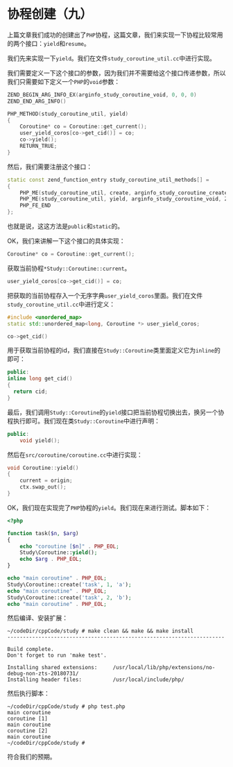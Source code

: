 # 协程创建（九）

上篇文章我们成功的创建出了`PHP`协程，这篇文章，我们来实现一下协程比较常用的两个接口：`yield`和`resume`。

我们先来实现一下`yield`。我们在文件`study_coroutine_util.cc`中进行实现。

我们需要定义一下这个接口的参数，因为我们并不需要给这个接口传递参数，所以我们只需要如下定义一个`PHP`的`void`参数：

```cpp
ZEND_BEGIN_ARG_INFO_EX(arginfo_study_coroutine_void, 0, 0, 0)
ZEND_END_ARG_INFO()
```

```cpp
PHP_METHOD(study_coroutine_util, yield)
{
    Coroutine* co = Coroutine::get_current();
    user_yield_coros[co->get_cid()] = co;
    co->yield();
    RETURN_TRUE;
}
```

然后，我们需要注册这个接口：

```cpp
static const zend_function_entry study_coroutine_util_methods[] =
{
    PHP_ME(study_coroutine_util, create, arginfo_study_coroutine_create, ZEND_ACC_PUBLIC | ZEND_ACC_STATIC)
    PHP_ME(study_coroutine_util, yield, arginfo_study_coroutine_void, ZEND_ACC_PUBLIC | ZEND_ACC_STATIC)
    PHP_FE_END
};
```

也就是说，这这方法是`public`和`static`的。

OK，我们来讲解一下这个接口的具体实现：

```cpp
Coroutine* co = Coroutine::get_current();
```

获取当前协程`*Study::Coroutine::current`。

```cpp
user_yield_coros[co->get_cid()] = co;
```

把获取的当前协程存入一个无序字典`user_yield_coros`里面。我们在文件`study_coroutine_util.cc`中进行定义：

```cpp
#include <unordered_map>
static std::unordered_map<long, Coroutine *> user_yield_coros;
```

```cpp
co->get_cid()
```

用于获取当前协程的id，我们直接在`Study::Coroutine`类里面定义它为`inline`的即可：

```cpp
public:
inline long get_cid()
{
  return cid;
}
```

最后，我们调用`Study::Coroutine`的`yield`接口把当前协程切换出去，换另一个协程执行即可。我们现在类`Study::Coroutine`中进行声明：

```cpp
public:
    void yield();
```

然后在`src/coroutine/coroutine.cc`中进行实现：

```cpp
void Coroutine::yield()
{
    current = origin;
    ctx.swap_out();
}
```

OK，我们现在实现完了`PHP`协程的`yield`。我们现在来进行测试。脚本如下：

```php
<?php

function task($n, $arg)
{
	echo "coroutine [$n]" . PHP_EOL;
	Study\Coroutine::yield();
	echo $arg . PHP_EOL;
}

echo "main coroutine" . PHP_EOL;
Study\Coroutine::create('task', 1, 'a');
echo "main coroutine" . PHP_EOL;
Study\Coroutine::create('task', 2, 'b');
echo "main coroutine" . PHP_EOL;

```

然后编译、安装扩展：

```shell
~/codeDir/cppCode/study # make clean && make && make install
----------------------------------------------------------------------

Build complete.
Don't forget to run 'make test'.

Installing shared extensions:     /usr/local/lib/php/extensions/no-debug-non-zts-20180731/
Installing header files:          /usr/local/include/php/
```

然后执行脚本：

```shell
~/codeDir/cppCode/study # php test.php 
main coroutine
coroutine [1]
main coroutine
coroutine [2]
main coroutine
~/codeDir/cppCode/study # 
```

符合我们的预期。


